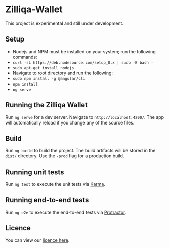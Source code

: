 # Zilliqa-Wallet

This project is experimental and still under development.

## Setup

- Nodejs and NPM must be installed on your system; run the following commands:
- `curl -sL https://deb.nodesource.com/setup_8.x | sudo -E bash -`
- `sudo apt-get install nodejs`
- Navigate to root directory and run the following:
- `sudo npm install -g @angular/cli`
- `npm install`
- `ng serve`

## Running the Zilliqa Wallet

Run `ng serve` for a dev server. Navigate to `http://localhost:4200/`. The app will automatically reload if you change any of the source files.

## Build

Run `ng build` to build the project. The build artifacts will be stored in the `dist/` directory. Use the `-prod` flag for a production build.

## Running unit tests

Run `ng test` to execute the unit tests via [Karma](https://karma-runner.github.io).

## Running end-to-end tests

Run `ng e2e` to execute the end-to-end tests via [Protractor](http://www.protractortest.org/).

## Licence 
You can view our [licence here](https://github.com/Zilliqa/Zilliqa-Wallet/blob/master/LICENSE).
